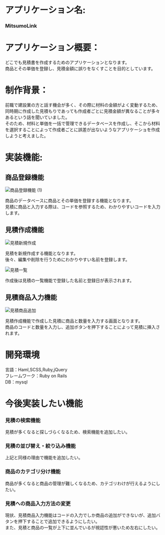 # アプリケーション名:
### MitsumoLink

# アプリケーション概要：
どこでも見積書を作成するためのアプリケーションとなります。<br>
商品とその単価を登録し、見積金額に誤りをなくすことを目的としています。<br>

# 制作背景：
前職で建設業の方と話す機会が多く、その際に材料の金額がよく変動するため、同時期に作成した見積もりであっても作成者ごとに見積金額が異なることが多々あるという話を聞いていました。<br>
そのため、材料と単価を一括で管理できるデータベースを作成し、そこから材料を選択することによって作成者ごとに誤差が出ないようなアプリケーショを作成しようと考えました。<br>

# 実装機能:
## 商品登録機能
![商品登録機能 (1)](https://user-images.githubusercontent.com/87520082/135220372-d5e39ec6-f482-40d1-8f59-3503ab868bd8.gif)

商品のデータベースに商品とその単価を登録する機能となります。<br>
見積に商品と入力する際は、コードを参照するため、わかりやすいコードを入力します。<br>

## 見積作成機能
![見積新規作成](https://user-images.githubusercontent.com/87520082/135286950-0be42aff-b42f-4a3d-9898-f524cbf0b274.gif)

見積を新規作成する機能となります。<br>
後々、編集や削除を行うためにわかりやすい名前を登録します。<br>

![見積一覧](https://user-images.githubusercontent.com/87520082/135287027-975c84f7-5bd3-4bc6-b271-693043c526ec.png)

作成後は見積の一覧機能で登録した名前と登録日が表示されます。<br>
  
## 見積商品入力機能
![見積商品追加](https://user-images.githubusercontent.com/87520082/135287106-cfceb49f-e35c-4ee3-a202-0364444dfdc2.gif)

見積作成機能で作成した見積に商品と数量を入力する画面となります。<br>
商品のコードと数量を入力し、追加ボタンを押下することによって見積に挿入されます。<br>

# 開発環境
言語：Haml,SCSS,Ruby,jQuery <br>
フレームワーク：Ruby on Rails <br>
DB：mysql <br>

# 今後実装したい機能
### 見積の検索機能
見積が多くなると探しづらくなるため、検索機能を追加したい。<br>

### 見積の並び替え・絞り込み機能
上記と同様の理由で機能を追加したい。<br>

### 商品のカテゴリ分け機能
商品が多くなると商品の管理が難しくなるため、カテゴリわけが行えるようにしたい。<br>

### 見積への商品入力方法の変更
現状、見積商品入力機能はコードの入力でしか商品の追加ができないが、追加バタンを押下することで追加できるようにしたい。<br>
また、見積と商品の一覧が上下に並んでいるが視認性が悪いため左右にしたい。<br>
